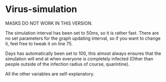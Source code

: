 # Virus-simulation

MASKS DO NOT WORK IN THIS VERSION.


The simulation interval has been set to 50ms, so it is rather fast. There are no set parameters for the graph updating interval, so if you want to change it, feel free to tweak it on line 75.

Days has automatically been set to 100, this almost always ensures that the simulation will end at when everyone is completely infected (Other than people outside of the infection radius of course, quarintine).

All the other variables are self-explanatory.
